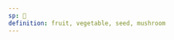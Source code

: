 ```yaml
---
sp: 󱤚
definition: fruit, vegetable, seed, mushroom
---
```

<!-- kili is plants and fruits and stuff that can be eaten. not necessarily ones that *you* specifically can eat, but ones that could be eaten, by some ijo out there. -->